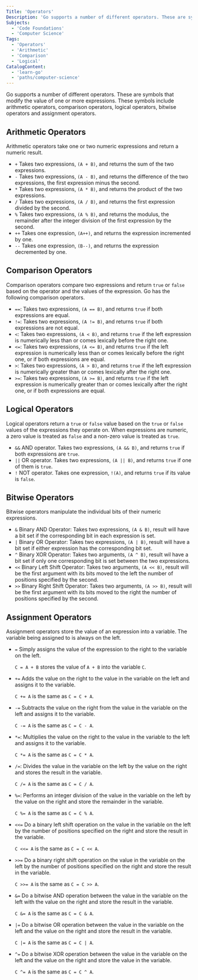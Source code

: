 ```yaml
---
Title: 'Operators'
Description: 'Go supports a number of different operators. These are symbols that modify the value of one or more expressions.'
Subjects:
  - 'Code Foundations'
  - 'Computer Science'
Tags:
  - 'Operators'
  - 'Arithmetic'
  - 'Comparison'
  - 'Logical'
CatalogContent:
  - 'learn-go'
  - 'paths/computer-science'
---
```


Go supports a number of different operators. These are symbols that modify the value of one or more expressions. These symbols include arithmetic operators, comparison operators, logical operators, bitwise operators and assignment operators.

## Arithmetic Operators

Arithmetic operators take one or two numeric expressions and return a numeric result.

- `+` Takes two expressions, `(A + B)`, and returns the sum of the two expressions.
- `-` Takes two expressions, `(A - B)`, and returns the difference of the two expressions, the first expression minus the second.
- `*` Takes two expressions, `(A * B)`, and returns the product of the two expressions.
- `/` Takes two expressions, `(A / B)`, and returns the first expression divided by the second.
- `%` Takes two expressions, `(A % B)`, and returns the modulus, the remainder after the integer division of the first expression by the second.
- `++` Takes one expression, `(A++)`, and returns the expression incremented by one.
- `--` Takes one expression, `(B--)`, and returns the expression decremented by one.

## Comparison Operators

Comparison operators compare two expressions and return `true` or `false` based on the operator and the values of the expression. Go has the following comparison operators.

- `==`: Takes two expressions, `(A == B)`, and returns `true` if both expressions are equal.
- `!=`: Takes two expressions, `(A != B)`, and returns `true` if both expressions are not equal.
- `<`: Takes two expressions, `(A < B)`, and returns `true` if the left expression is numerically less than or comes lexically before the right one.
- `<=`: Takes two expressions, `(A <= B)`, and returns `true` if the left expression is numerically less than or comes lexically before the right one, or if both expressions are equal.
- `>`: Takes two expressions, `(A > B)`, and returns `true` if the left expression is numerically greater than or comes lexically after the right one.
- `>=`: Takes two expressions, `(A >= B)`, and returns `true` if the left expression is numerically greater than or comes lexically after the right one, or if both expressions are equal.

## Logical Operators

Logical operators return a `true` or `false` value based on the `true` or `false` values of the expressions they operate on. When expressions are numeric, a zero value is treated as `false` and a non-zero value is treated as `true`.

- `&&` AND operator. Takes two expressions, `(A && B)`, and returns `true` if both expressions are `true`.
- `||` OR operator. Takes two expressions, `(A || B)`, and returns `true` if one of them is `true`.
- `!` NOT operator. Takes one expression, `!(A)`, and returns `true` if its value is `false`.

## Bitwise Operators

Bitwise operators manipulate the individual bits of their numeric expressions.

- `&` Binary AND Operator: Takes two expressions, `(A & B)`, result will have a bit set if the corresponding bit in each expression is set.
- `|` Binary OR Operator: Takes two expressions, `(A | B)`, result will have a bit set if either expression has the corresponding bit set.
- `^` Binary XOR Operator: Takes two arguments, `(A ^ B)`, result wil have a bit set if only one corresponding bit is set between the two expressions.
- `<<` Binary Left Shift Operator: Takes two arguments, `(A << B)`, result will be the first argument with its bits moved to the left the number of positions specified by the second.
- `>>` Binary Right Shift Operator: Takes two arguments, `(A >> B)`, result will be the first argument with its bits moved to the right the number of positions specified by the second.

## Assignment Operators

Assignment operators store the value of an expression into a variable. The variable being assigned to is always on the left.

- `=` Simply assigns the value of the expression to the right to the variable on the left.

  `C = A + B` stores the value of `A + B` into the variable `C`.

- `+=` Adds the value on the right to the value in the variable on the left and assigns it to the variable.

  `C += A` is the same as `C = C + A`.

- `-=` Subtracts the value on the right from the value in the variable on the left and assigns it to the variable.

  `C -= A` is the same as `C = C - A`.

- `*=`: Multiplies the value on the right to the value in the variable to the left and assigns it to the variable.

  `C *= A` is the same as `C = C * A`.

- `/=`: Divides the value in the variable on the left by the value on the right and stores the result in the variable.

  `C /= A` is the same as `C = C / A`.

- `%=`: Performs an integer division of the value in the variable on the left by the value on the right and store the remainder in the variable.

  `C %= A` is the same as `C = C % A`.

- `<<=` Do a binary left shift operation on the value in the variable on the left by the number of positions specified on the right and store the result in the variable.

  `C <<= A` is the same as `C = C << A`.

- `>>=` Do a binary right shift operation on the value in the variable on the left by the number of positions specified on the right and store the result in the variable.

  `C >>= A` is the same as `C = C >> A`.

- `&=` Do a bitwise AND operation between the value in the variable on the left with the value on the right and store the result in the variable.

  `C &= A` is the same as `C = C & A`.

- `|=` Do a bitwise OR operation between the value in the variable on the left and the value on the right and store the result in the variable.

  `C |= A` is the same as `C = C | A`.

- `^=` Do a bitwise XOR operation between the value in the variable on the left and the value on the right and store the value in the variable.

  `C ^= A` is the same as `C = C ^ A`.
